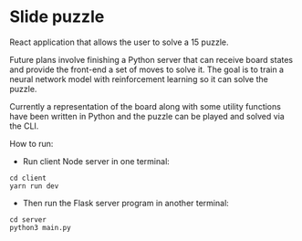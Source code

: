 # Slide puzzle

React application that allows the user to solve a 15 puzzle. 

Future plans involve finishing a Python server that can receive board states and provide the
front-end a set of moves to solve it. The goal is to train a neural network model with
reinforcement learning so it can solve the puzzle.

Currently a representation of the board along with some utility functions have been written in
Python and the puzzle can be played and solved via the CLI.

How to run:

* Run client Node server in one terminal:
```
cd client
yarn run dev
```
* Then run the Flask server program in another terminal:
```
cd server
python3 main.py
```
